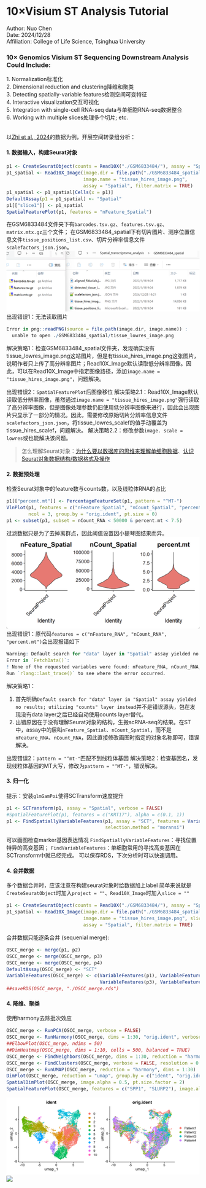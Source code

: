 <h1>10×Visium ST Analysis Tutorial</h1>
Author: Nuo Chen<br>
Date: 2024/12/28<br>
Affiliation: College of Life Science, Tsinghua University<br>


<h3>10× Genomics Visium ST Sequencing Downstream Analysis Could Include: </h3>
    1. Normalization标准化 <br>
    2. Dimensional reduction and clustering降维和聚类 <br>
    3. Detecting spatially-variable features检测空间可变特征 <br>
    4. Interactive visualization交互可视化 <br>
    5. Integration with single-cell RNA-seq data与单细胞RNA-seq数据整合 <br>
    6. Working with multiple slices处理多个切片; etc. <br>
<br>

以[Zhi et al., 2024](https://onlinelibrary.wiley.com/doi/10.1002/advs.202306515)的数据为例，开展空间转录组分析：

<h4>1. 数据输入，构建Seurat对象</h4>

```R
p1 <- CreateSeuratObject(counts = Read10X("./GSM6833484/"), assay = "Spatial")
p1_spatial <- Read10X_Image(image.dir = file.path("./GSM6833484_spatial/"), 
                            image.name = "tissue_hires_image.png",
                            assay = "Spatial", filter.matrix = TRUE)
p1_spatial <- p1_spatial[Cells(x = p1)]
DefaultAssay(p1 = p1_spatial) <- "Spatial"
p1[["slice1"]] <- p1_spatial
SpatialFeaturePlot(p1, features = "nFeature_Spatial")
```
在GSM6833484文件夹下有`barcodes.tsv.gz`、`features.tsv.gz`、`matrix.mtx.gz`三个文件；
在GSM6833484_spatial下有切片图片、测序位置信息文件`tissue_positions_list.csv`、切片分辨率信息文件`scalefactors_json.json`。
![](./assets/fig-2024-12-28-17-24.png)
出现错误1：无法读取图片
```R
Error in png::readPNG(source = file.path(image.dir, image.name)) : 
  unable to open ./GSM6833484_spatial/tissue_lowres_image.png
```
解决策略1：检查GSM6833484_spatial文件夹，发现确实没有tissue_lowres_image.png这站图片，但是有tissue_hires_image.png这张图片，说明作者只上传了高分辨率图片；Read10X_Image默认读取低分辨率图像。因此，可以在Read10X_Image中指定图像路径，添加`image.name = "tissue_hires_image.png"`，问题解决。

出现错误2：`SpatialFeaturePlot`后图像移位
解决策略2.1：Read10X_Image默认读取低分辨率图像，虽然通过`image.name = "tissue_hires_image.png"`强行读取了高分辨率图像，但是图像处理参数仍旧使用低分辨率图像来进行，因此会出现图片只显示了一部分的情况。因此，需要修改原始切片分辨率信息文件`scalefactors_json.json`，将tissue_lowres_scalef的值手动覆盖为tissue_hires_scalef，问题解决。
解决策略2.2：修改参数`image. scale = lowres`或也能解决该问题。

> 怎么理解Seurat对象：[为什么要以数据库的思维来理解单细胞数据](https://www.jianshu.com/p/13142bf51e81)、[认识Seurat对象数据结构/数据格式及操作](https://www.jianshu.com/p/0c4bc6a932b2)

<h4>2. 数据预处理</h4>
检查Seurat对象中的feature数与counts数，以及线粒体RNA的占比

```R
p1[["percent.mt"]] <- PercentageFeatureSet(p1, pattern = "^MT-")
VlnPlot(p1, features = c("nFeature_Spatial", "nCount_Spatial", "percent.mt"), 
        ncol = 3, group.by = "orig.ident", pt.size = 0)
p1 <- subset(p1, subset = nCount_RNA < 50000 & percent.mt < 7.5)
```
过滤数据只是为了去掉离群点，因此阈值设置因小提琴图结果而异。
![](assets/fig-2024-12-28-18-53.png)
出现错误1：原代码`features = c("nFeature_RNA", "nCount_RNA", "percent.mt")`会出现报错如下
```R
Warning: Default search for "data" layer in "Spatial" assay yielded no results; utilizing "counts" layer instead.
Error in `FetchData()`:
! None of the requested variables were found: nFeature_RNA, nCount_RNA, percent.mt
Run `rlang::last_trace()` to see where the error occurred.
```
解决策略1：
1. 首先明确`Default search for "data" layer in "Spatial" assay yielded no results; utilizing "counts" layer instead`并不是错误源头，包在发现没有data layer之后已经自动使用counts layer替代。
2. 出错原因在于没有理解Seurat对象的结构，生搬scRNA-seq的结果。在ST中，assay中的层叫`nFeature_Spatial`、`nCount_Spatial`，而不是`nFeature_RNA`、`nCount_RNA`，因此直接修改画图时指定的对象名称即可，错误解决。

出现错误2：`pattern = "^mt-"`匹配不到线粒体基因
解决策略2：检查基因名，发现线粒体基因的MT大写，修改为`pattern = "^MT-"`，错误解决。


<h4>3. 归一化</h4>

提示：安装`glmGamPoi`使得SCTransform速度提升
```R 
p1 <- SCTransform(p1, assay = "Spatial", verbose = FALSE)
#SpatialFeaturePlot(p1, features = c("KRT17"), alpha = c(0.1, 1))
p1 <- FindSpatiallyVariableFeatures(p1, assay = "SCT", features = VariableFeatures(p1)[1:1000],
                                    selection.method = "moransi")
```
可以画图检查marker基因表达情况
`FindSpatiallyVariableFeatures`：寻找位置特异的高变基因；
`FindVariableFeatures`：单细胞常用的寻找高变基因在SCTransform中就已经完成。
可以保存RDS，下次分析时可以快速调用。

<h4>4. 合并数据</h4>

多个数据合并时，应该注意在构建seurat对象时给数据加上label
简单来说就是`CreateSeuratObject`时加入`project = ""`、`Read10X_Image`时加入`slice = ""`
```R
p1 <- CreateSeuratObject(counts = Read10X("./GSM6833484/"), assay = "Spatial", project = "Patient1")
p1_spatial <- Read10X_Image(image.dir = file.path("./GSM6833484_spatial/"), 
                            image.name = "tissue_hires_image.png", slice = "slice1",
                            assay = "Spatial", filter.matrix = TRUE)
```

合并数据只能逐条合并 (sequenial merge):
```R 
OSCC_merge <- merge(p1, p2)
OSCC_merge <- merge(OSCC_merge, p3)
OSCC_merge <- merge(OSCC_merge, p4)
DefaultAssay(OSCC_merge) <- "SCT"
VariableFeatures(OSCC_merge) <- c(VariableFeatures(p1), VariableFeatures(p2),
                                  VariableFeatures(p3), VariableFeatures(p4))
##saveRDS(OSCC_merge, "./OSCC_merge.rds")
```

<h4>4. 降维、聚类</h4>

使用harmony去除批次效应
```R
OSCC_merge <- RunPCA(OSCC_merge, verbose = FALSE)
OSCC_merge <- RunHarmony(OSCC_merge, dims = 1:30, "orig.ident", verbose = FALSE)
##ElbowPlot(OSCC_merge, ndims = 50)
##DimHeatmap(OSCC_merge, dims = 1:10, cells = 500, balanced = TRUE)
OSCC_merge <- FindNeighbors(OSCC_merge, dims = 1:30, reduction = "harmony")
OSCC_merge <- FindClusters(OSCC_merge, verbose = FALSE, resolution = 0.35) #
OSCC_merge <- RunUMAP(OSCC_merge, reduction = "harmony", dims = 1:30)
DimPlot(OSCC_merge, reduction = "umap", group.by = c("ident", "orig.ident"))
SpatialDimPlot(OSCC_merge, image.alpha = 0.5, pt.size.factor = 2)
SpatialFeaturePlot(OSCC_merge, features = c("SPP1", "SLURP2"), image.alpha = 0.5, pt.size.factor = 2)
```
![](./UMAP_allcell.png)
![](./UMAP_slice.png)